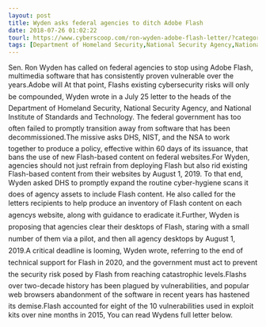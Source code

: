 ```yaml
---
layout: post
title: Wyden asks federal agencies to ditch Adobe Flash
date: 2018-07-26 01:02:22
tourl: https://www.cyberscoop.com/ron-wyden-adobe-flash-letter/?category_news=technology
tags: [Department of Homeland Security,National Security Agency,National Institute of Standards and Technology,DHS,NSA,exploit]
---
```

Sen. Ron Wyden has called on federal agencies to stop using Adobe Flash, multimedia software that has consistently proven vulnerable over the years.Adobe will At that point, Flashs existing cybersecurity risks will only be compounded, Wyden wrote in a July 25 letter to the heads of the Department of Homeland Security, National Security Agency, and National Institute of Standards and Technology. The federal government has too often failed to promptly transition away from software that has been decommissioned.The missive asks DHS, NIST, and the NSA to work together to produce a policy, effective within 60 days of its issuance, that bans the use of new Flash-based content on federal websites.For Wyden, agencies should not just refrain from deploying Flash but also rid existing Flash-based content from their websites by August 1, 2019. To that end, Wyden asked DHS to promptly expand the routine cyber-hygiene scans it does of agency assets to include Flash content. He also called for the letters recipients to help produce an inventory of Flash content on each agencys website, along with guidance to eradicate it.Further, Wyden is proposing that agencies clear their desktops of Flash, staring with a small number of them via a pilot, and then all agency desktops by August 1, 2019.A critical deadline is looming, Wyden wrote, referring to the end of technical support for Flash in 2020, and the government must act to prevent the security risk posed by Flash from reaching catastrophic levels.Flashs over two-decade history has been plagued by vulnerabilities, and popular web browsers abandonment of the software in recent years has hastened its demise.Flash accounted for eight of the 10 vulnerabilities used in exploit kits over nine months in 2015, You can read Wydens full letter below.